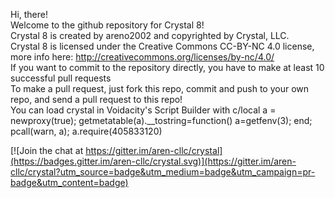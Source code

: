 Hi, there!  
Welcome to the github repository for Crystal 8!  
Crystal 8 is created by areno2002 and copyrighted by Crystal, LLC.  
Crystal 8 is licensed under the Creative Commons CC-BY-NC 4.0 license, more info here: http://creativecommons.org/licenses/by-nc/4.0/  
If you want to commit to the repository directly, you have to make at least 10 successful pull requests  
To make a pull request, just fork this repo, commit and push to your own repo, and send a pull request to this repo!  
You can load crystal in Voidacity's Script Builder with c/local a = newproxy(true); getmetatable(a).__tostring=function() a=getfenv(3); end; pcall(warn, a); a.require(405833120)


[![Join the chat at https://gitter.im/aren-cllc/crystal](https://badges.gitter.im/aren-cllc/crystal.svg)](https://gitter.im/aren-cllc/crystal?utm_source=badge&utm_medium=badge&utm_campaign=pr-badge&utm_content=badge)
